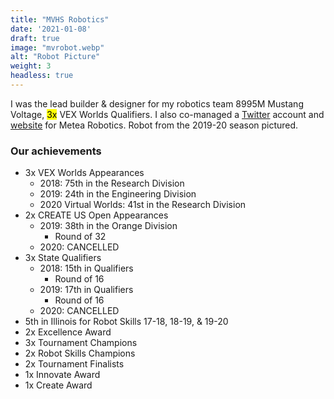 ```yaml
---
title: "MVHS Robotics"
date: '2021-01-08'
draft: true
image: "mvrobot.webp"
alt: "Robot Picture"
weight: 3
headless: true
---
```

I was the lead builder & designer for my robotics team 8995M Mustang Voltage, <mark>3x</mark> VEX Worlds Qualifiers. I also co-managed a [Twitter](https://twitter.com/mvrobotics8995) account and [website](https://tinyurl.com/mvrobotics) for Metea Robotics. Robot from the 2019-20 season pictured.

### Our achievements
- 3x VEX Worlds Appearances
    - 2018: 75th in the Research Division
    - 2019: 24th in the Engineering Division
    - 2020 Virtual Worlds: 41st in the Research Division
- 2x CREATE US Open Appearances
    - 2019: 38th in the Orange Division
        - Round of 32
    - 2020: CANCELLED
- 3x State Qualifiers
    - 2018: 15th in Qualifiers
        - Round of 16
    - 2019: 17th in Qualifiers
        - Round of 16
    - 2020: CANCELLED
- 5th in Illinois for Robot Skills 17-18, 18-19, & 19-20
- 2x Excellence Award
- 3x Tournament Champions
- 2x Robot Skills Champions
- 2x Tournament Finalists
- 1x Innovate Award
- 1x Create Award